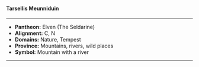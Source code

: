 #### Tarsellis Meunniduin
___

- **Pantheon:** Elven (The Seldarine)
- **Alignment:** C, N
- **Domains:** Nature, Tempest
- **Province:** Mountains, rivers, wild places
- **Symbol:** Mountain with a river
___
